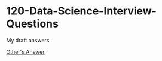 # 120-Data-Science-Interview-Questions
My draft answers

[Other's Answer](https://github.com/kojino/120-Data-Science-Interview-Questions)